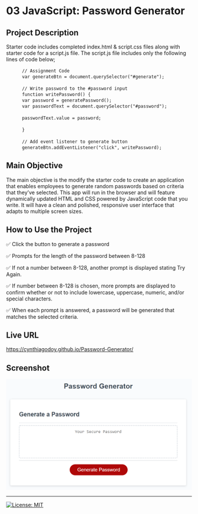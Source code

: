 # 03 JavaScript: Password Generator

## Project Description

Starter code includes completed index.html & script.css files along with starter code for a script.js file. The script.js file includes only the following lines of code below;

          // Assignment Code
          var generateBtn = document.querySelector("#generate");

          // Write password to the #password input
          function writePassword() {
          var password = generatePassword();
          var passwordText = document.querySelector("#password");

          passwordText.value = password;

          }

          // Add event listener to generate button
          generateBtn.addEventListener("click", writePassword);

## Main Objective

The main objective is the modify the starter code to create an application that enables employees to generate random passwords based on criteria that they’ve selected. This app will run in the browser and will feature dynamically updated HTML and CSS powered by JavaScript code that you write. It will have a clean and polished, responsive user interface that adapts to multiple screen sizes.

## How to Use the Project

✅ Click the button to generate a password

✅ Prompts for the length of the password between 8-128

✅ If not a number between 8-128, another prompt is displayed stating Try Again.

✅ If number between 8-128 is chosen, more prompts are displayed to confirm whether or not to include lowercase, uppercase, numeric, and/or special characters.

✅ When each prompt is answered, a password will be generated that matches the selected criteria.

## Live URL
https://cynthiagodoy.github.io/Password-Generator/

## Screenshot
![](images/PasswordGenerator.PNG)

- - -
[![License: MIT](https://img.shields.io/badge/License-MIT-yellow.svg)](https://opensource.org/licenses/MIT)
